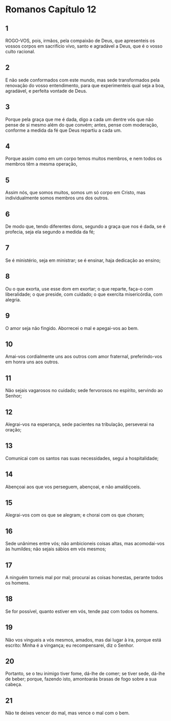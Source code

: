 # Romanos Capítulo 12

## 1
ROGO-VOS, pois, irmãos, pela compaixão de Deus, que apresenteis os vossos corpos em sacrifício vivo, santo e agradável a Deus, que é o vosso culto racional.

## 2
E não sede conformados com este mundo, mas sede transformados pela renovação do vosso entendimento, para que experimenteis qual seja a boa, agradável, e perfeita vontade de Deus.

## 3
Porque pela graça que me é dada, digo a cada um dentre vós que não pense de si mesmo além do que convém; antes, pense com moderação, conforme a medida da fé que Deus repartiu a cada um.

## 4
Porque assim como em um corpo temos muitos membros, e nem todos os membros têm a mesma operação,

## 5
Assim nós, que somos muitos, somos um só corpo em Cristo, mas individualmente somos membros uns dos outros.

## 6
De modo que, tendo diferentes dons, segundo a graça que nos é dada, se é profecia, seja ela segundo a medida da fé;

## 7
Se é ministério, seja em ministrar; se é ensinar, haja dedicação ao ensino;

## 8
Ou o que exorta, use esse dom em exortar; o que reparte, faça-o com liberalidade; o que preside, com cuidado; o que exercita misericórdia, com alegria.

## 9
O amor seja não fingido. Aborrecei o mal e apegai-vos ao bem.

## 10
Amai-vos cordialmente uns aos outros com amor fraternal, preferindo-vos em honra uns aos outros.

## 11
Não sejais vagarosos no cuidado; sede fervorosos no espírito, servindo ao Senhor;

## 12
Alegrai-vos na esperança, sede pacientes na tribulação, perseverai na oração;

## 13
Comunicai com os santos nas suas necessidades, segui a hospitalidade;

## 14
Abençoai aos que vos perseguem, abençoai, e não amaldiçoeis.

## 15
Alegrai-vos com os que se alegram; e chorai com os que choram;

## 16
Sede unânimes entre vós; não ambicioneis coisas altas, mas acomodai-vos às humildes; não sejais sábios em vós mesmos;

## 17
A ninguém torneis mal por mal; procurai as coisas honestas, perante todos os homens.

## 18
Se for possível, quanto estiver em vós, tende paz com todos os homens.

## 19
Não vos vingueis a vós mesmos, amados, mas dai lugar à ira, porque está escrito: Minha é a vingança; eu recompensarei, diz o Senhor.

## 20
Portanto, se o teu inimigo tiver fome, dá-lhe de comer; se tiver sede, dá-lhe de beber; porque, fazendo isto, amontoarás brasas de fogo sobre a sua cabeça.

## 21
Não te deixes vencer do mal, mas vence o mal com o bem.


